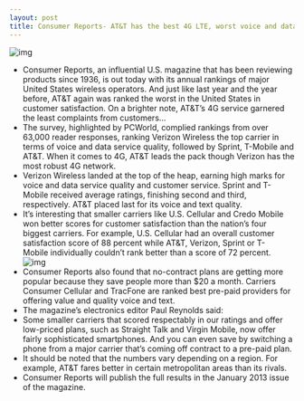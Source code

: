```yaml
---
layout: post
title: Consumer Reports- AT&T has the best 4G LTE, worst voice and data service quality
---
```

![img](http://media.idownloadblog.com/wp-content/uploads/2012/11/ATT-building-logo-001.jpg)
* Consumer Reports, an influential U.S. magazine that has been reviewing products since 1936, is out today with its annual rankings of major United States wireless operators. And just like last year and the year before, AT&T again was ranked the worst in the United States in customer satisfaction. On a brighter note, AT&T’s 4G service garnered the least complaints from customers…
* The survey, highlighted by PCWorld, complied rankings from over 63,000 reader responses, ranking Verizon Wireless the top carrier in terms of voice and data service quality, followed by Sprint, T-Mobile and AT&T. When it comes to 4G, AT&T leads the pack though Verizon has the most robust 4G network.
* Verizon Wireless landed at the top of the heap, earning high marks for voice and data service quality and customer service. Sprint and T-Mobile received average ratings, finishing second and third, respectively. AT&T placed last for its voice and text quality.
* It’s interesting that smaller carriers like U.S. Cellular and Credo Mobile won better scores for customer satisfaction than the nation’s four biggest carriers. For example, U.S. Cellular had an overall customer satisfaction score of 88 percent while AT&T, Verizon, Sprint or T-Mobile individually couldn’t rank better than a score of 72 percent.
![img](http://media.idownloadblog.com/wp-content/uploads/2012/11/Consumer-Reports-January-2013.jpg)
* Consumer Reports also found that no-contract plans are getting more popular because they save people more than $20 a month. Carriers Consumer Cellular and TracFone are ranked best pre-paid providers for offering value and quality voice and text.
* The magazine’s electronics editor Paul Reynolds said:
* Some smaller carriers that scored respectably in our ratings and offer low-priced plans, such as Straight Talk and Virgin Mobile, now offer fairly sophisticated smartphones. And you can even save by switching a phone from a major carrier that’s coming off contract to a pre-paid plan.
* It should be noted that the numbers vary depending on a region. For example, AT&T fares better in certain metropolitan areas than its rivals.
* Consumer Reports will publish the full results in the January 2013 issue of the magazine.

